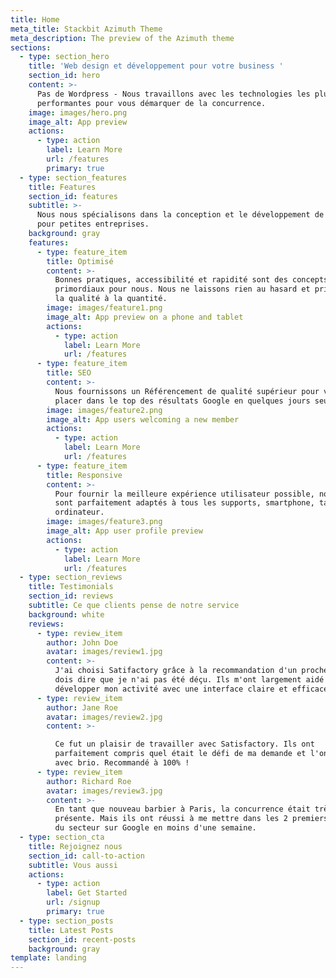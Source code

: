 ```yaml
---
title: Home
meta_title: Stackbit Azimuth Theme
meta_description: The preview of the Azimuth theme
sections:
  - type: section_hero
    title: 'Web design et développement pour votre business '
    section_id: hero
    content: >-
      Pas de Wordpress - Nous travaillons avec les technologies les plus
      performantes pour vous démarquer de la concurrence. 
    image: images/hero.png
    image_alt: App preview
    actions:
      - type: action
        label: Learn More
        url: /features
        primary: true
  - type: section_features
    title: Features
    section_id: features
    subtitle: >-
      Nous nous spécialisons dans la conception et le développement de sites Web
      pour petites entreprises. 
    background: gray
    features:
      - type: feature_item
        title: Optimisé
        content: >-
          Bonnes pratiques, accessibilité et rapidité sont des concepts
          primordiaux pour nous. Nous ne laissons rien au hasard et privilégions
          la qualité à la quantité.
        image: images/feature1.png
        image_alt: App preview on a phone and tablet
        actions:
          - type: action
            label: Learn More
            url: /features
      - type: feature_item
        title: SEO
        content: >-
          Nous fournissons un Référencement de qualité supérieur pour vous
          placer dans le top des résultats Google en quelques jours seulement.
        image: images/feature2.png
        image_alt: App users welcoming a new member
        actions:
          - type: action
            label: Learn More
            url: /features
      - type: feature_item
        title: Responsive
        content: >-
          Pour fournir la meilleure expérience utilisateur possible, nos sites
          sont parfaitement adaptés à tous les supports, smartphone, tablet ou
          ordinateur.
        image: images/feature3.png
        image_alt: App user profile preview
        actions:
          - type: action
            label: Learn More
            url: /features
  - type: section_reviews
    title: Testimonials
    section_id: reviews
    subtitle: Ce que clients pense de notre service
    background: white
    reviews:
      - type: review_item
        author: John Doe
        avatar: images/review1.jpg
        content: >-
          J'ai choisi Satifactory grâce à la recommandation d'un proche et je
          dois dire que je n'ai pas été déçu. Ils m'ont largement aidé à
          développer mon activité avec une interface claire et efficace.
      - type: review_item
        author: Jane Roe
        avatar: images/review2.jpg
        content: >-

          Ce fut un plaisir de travailler avec Satisfactory. Ils ont
          parfaitement compris quel était le défi de ma demande et l'ont géré
          avec brio. Recommandé à 100% !
      - type: review_item
        author: Richard Roe
        avatar: images/review3.jpg
        content: >-
          En tant que nouveau barbier à Paris, la concurrence était très
          présente. Mais ils ont réussi à me mettre dans les 2 premiers barbiers
          du secteur sur Google en moins d'une semaine.
  - type: section_cta
    title: Rejoignez nous
    section_id: call-to-action
    subtitle: Vous aussi
    actions:
      - type: action
        label: Get Started
        url: /signup
        primary: true
  - type: section_posts
    title: Latest Posts
    section_id: recent-posts
    background: gray
template: landing
---
```


